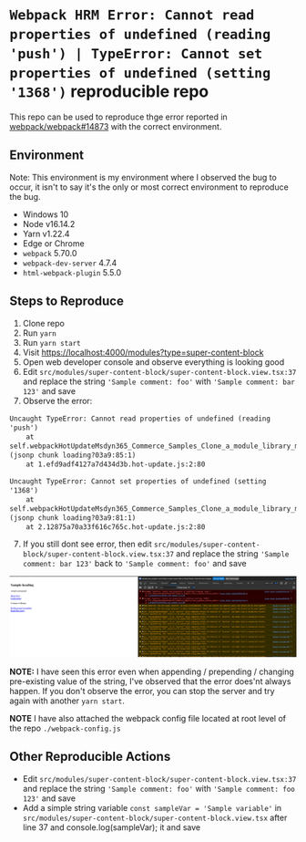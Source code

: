 # `Webpack HRM Error: Cannot read properties of undefined (reading 'push') | TypeError: Cannot set properties of undefined (setting '1368')` reproducible repo

This repo can be used to reproduce thge error reported in [webpack/webpack#14873](https://github.com/webpack/webpack/discussions/14873#discussioncomment-2283858) with the correct environment.

## Environment

Note: This environment is my environment where I observed the bug to occur, it isn't to say it's the only or most correct environment to reproduce the bug.

* Windows 10
* Node v16.14.2
* Yarn v1.22.4
* Edge or Chrome
* `webpack` 5.70.0
* `webpack-dev-server` 4.7.4
* `html-webpack-plugin` 5.5.0

## Steps to Reproduce

1. Clone repo
2. Run `yarn`
2. Run `yarn start`
3. Visit <https://localhost:4000/modules?type=super-content-block>
4. Open web developer console and observe everything is looking good
5. Edit `src/modules/super-content-block/super-content-block.view.tsx:37` and replace the string `'Sample comment: foo'` with `'Sample comment: bar 123'` and save
6. Observe the error:

```
Uncaught TypeError: Cannot read properties of undefined (reading 'push')
    at self.webpackHotUpdateMsdyn365_Commerce_Samples_Clone_a_module_library_module (jsonp chunk loading?03a9:85:1)
    at 1.efd9adf4127a7d434d3b.hot-update.js:2:80
```

```
Uncaught TypeError: Cannot set properties of undefined (setting '1368')
    at self.webpackHotUpdateMsdyn365_Commerce_Samples_Clone_a_module_library_module (jsonp chunk loading?03a9:81:1)
    at 2.12875a70a33f616c765c.hot-update.js:2:80
```
7. If you still dont see error, then edit `src/modules/super-content-block/super-content-block.view.tsx:37` and replace the string `'Sample comment: bar 123'` back to `'Sample comment: foo'` and save

![Screenshot of the error](./error-screenshot.png)

**NOTE:** I have seen this error even when appending / prepending / changing pre-existing value of the string, I've observed that the error does'nt always happen. If you don't observe the error, you can stop the server and try again with another `yarn start`. 

**NOTE** I have also attached the webpack config file located at root level of the repo `./webpack-config.js`

## Other Reproducible Actions
* Edit `src/modules/super-content-block/super-content-block.view.tsx:37` and replace the string `'Sample comment: foo'` with `'Sample comment: foo 123'` and save
* Add a simple string variable `const sampleVar = 'Sample variable'` in `src/modules/super-content-block/super-content-block.view.tsx` after line 37 and console.log(sampleVar); it and save



